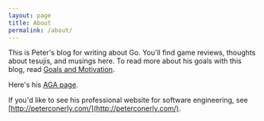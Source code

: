 ```yaml
---
layout: page
title: About
permalink: /about/
---
```


This is Peter's blog for writing about Go.  You'll find game reviews, thoughts about tesujis, and musings here.  To read more about his goals with this blog, read [Goals and Motivation](/onecrow/2015/11/06/goals-and-motivation.html).

Here's his [AGA page](http://agagd.usgo.org/player/20295/).

If you'd like to see his professional website for software engineering, see [http://peterconerly.com/](http://peterconerly.com/).